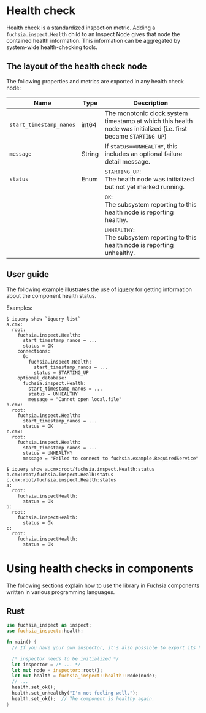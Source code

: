 # Health check

Health check is a standardized inspection metric.  Adding a `fuchsia.inspect.Health` child
to an Inspect Node gives that node the contained health information. This information can
be aggregated by system-wide health-checking tools.

## The layout of the health check node

The following properties and metrics are exported in any health check node:

| Name | Type | Description |
|------|------|-------------|
| `start_timestamp_nanos` | int64 | The monotonic clock system timestamp at which this health node was initialized (i.e. first became `STARTING UP`) |
| `message` | String | If `status==UNHEALTHY`, this includes an optional failure detail message. |
| `status` | Enum | `STARTING_UP`:<br>The health node was initialized but not yet marked running. |
|          |      | `OK`:<br>The subsystem reporting to this health node is reporting healthy. |
|          |      | `UNHEALTHY`:<br>The subsystem reporting to this health node is reporting unhealthy. |

## User guide

The following example illustrates the use of [iquery](iquery.md) for getting information about
the component health status.

Examples:

```
$ iquery show `iquery list`
a.cmx:
  root:
    fuchsia.inspect.Health:
      start_timestamp_nanos = ...
      status = OK
    connections:
      0:
        fuchsia.inspect.Health:
          start_timestamp_nanos = ...
          status = STARTING_UP
    optional_database:
      fuchsia.inspect.Health:
        start_timestamp_nanos = ...
        status = UNHEALTHY
        message = "Cannot open local.file"
b.cmx:
  root:
    fuchsia.inspect.Health:
      start_timestamp_nanos = ...
      status = OK
c.cmx:
  root:
    fuchsia.inspect.Health:
      start_timestamp_nanos = ...
      status = UNHEALTHY
      message = "Failed to connect to fuchsia.example.RequiredService"

$ iquery show a.cmx:root/fuchsia.inspect.Health:status b.cmx:root/fuchsia.inspect.Healh:status c.cmx:root/fuchsia.inspect.Health:status
a:
  root:
    fuchsia.inspectHealth:
      status = Ok
b:
  root:
    fuchsia.inspectHealth:
      status = Ok
c:
  root:
    fuchsia.inspectHealth:
      status = Ok
```

# Using health checks in components

The following sections explain how to use the library in Fuchsia components written in
various programming languages.

## Rust

```rust
use fuchsia_inspect as inspect;
use fuchsia_inspect::health;

fn main() {
  // If you have your own inspector, it's also possible to export its health.

  /* inspector needs to be initialized */
  let inspector = /* ... */
  let mut node = inspector::root();
  let mut health = fuchsia_inspect::health::Node(node);
  // ...
  health.set_ok();
  health.set_unhealthy("I'm not feeling well.");
  health.set_ok();  // The component is healthy again.
}
```
